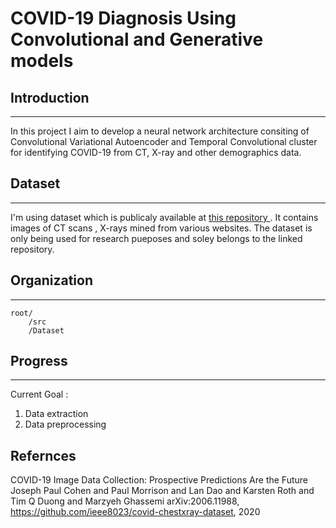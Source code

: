 # COVID-19 Diagnosis Using Convolutional and Generative models

## Introduction
--------------

In this project I aim to develop a neural network architecture consiting of Convolutional Variational Autoencoder and Temporal Convolutional cluster for identifying COVID-19 from CT, X-ray and other demographics data.

## Dataset
-------

I'm using dataset which is publicaly available at [this repository ](https://github.com/ieee8023/covid-chestxray-dataset). It contains images of CT scans , X-rays mined from various websites. The dataset is only being used for research pueposes and soley belongs to the linked repository.

## Organization
----------------
```
root/
    /src
    /Dataset
```

## Progress
------------

Current Goal : 
1) Data extraction
2) Data preprocessing 


Refernces
---------
COVID-19 Image Data Collection: Prospective Predictions Are the Future
Joseph Paul Cohen and Paul Morrison and Lan Dao and Karsten Roth and Tim Q Duong and Marzyeh Ghassemi
arXiv:2006.11988, https://github.com/ieee8023/covid-chestxray-dataset, 2020



